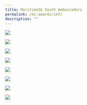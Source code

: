 ```yaml
---
title: MaritimeSG Youth Ambassadors
permalink: /mi-awards/im7/
description: ""
---
```


![](/images/hero.png)

![](/images/MI/IM7/e-Panel_iM7_v01_Individual%20Award%20Contents%201-min.png)

![](/images/MI/IM7/e-Panel_iM7_v01_Individual%20Award%20Contents%202a.png)

![](/images/MI/IM7/e-Panel_iM7_v01_Individual%20Award%20Contents%202b.png)

![](/images/MI/IM7/e-Panel_iM7_v01_Individual%20Award%20Contents%203a.png)

![](/images/MI/IM7/e-Panel_iM7_v01_Individual%20Award%20Contents%203b.png)

![](/images/MI/IM7/e-Panel_iM7_v01_Individual%20Award%20Contents%204a.png)

![](/images/MI/IM7/e-Panel_iM7_v01_Individual%20Award%20Contents%204b.png)
